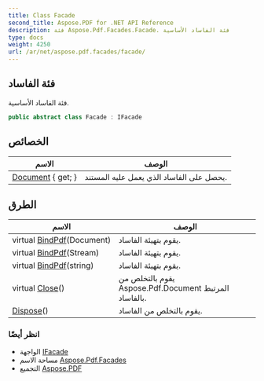 ```yaml
---
title: Class Facade
second_title: Aspose.PDF for .NET API Reference
description: فئة Aspose.Pdf.Facades.Facade. فئة الفاساد الأساسية
type: docs
weight: 4250
url: /ar/net/aspose.pdf.facades/facade/
---
```

## فئة الفاساد

فئة الفاساد الأساسية.

```csharp
public abstract class Facade : IFacade
```

## الخصائص

| الاسم | الوصف |
| --- | --- |
| [Document](../../aspose.pdf.facades/facade/document/) { get; } | يحصل على الفاساد الذي يعمل عليه المستند. |

## الطرق

| الاسم | الوصف |
| --- | --- |
| virtual [BindPdf](../../aspose.pdf.facades/facade/bindpdf/#bindpdf)(Document) | يقوم بتهيئة الفاساد. |
| virtual [BindPdf](../../aspose.pdf.facades/facade/bindpdf/#bindpdf_1)(Stream) | يقوم بتهيئة الفاساد. |
| virtual [BindPdf](../../aspose.pdf.facades/facade/bindpdf/#bindpdf_2)(string) | يقوم بتهيئة الفاساد. |
| virtual [Close](../../aspose.pdf.facades/facade/close/)() | يقوم بالتخلص من Aspose.Pdf.Document المرتبط بالفاساد. |
| [Dispose](../../aspose.pdf.facades/facade/dispose/)() | يقوم بالتخلص من الفاساد. |

### انظر أيضًا

* الواجهة [IFacade](../ifacade/)
* مساحة الاسم [Aspose.Pdf.Facades](../../aspose.pdf.facades/)
* التجميع [Aspose.PDF](../../)